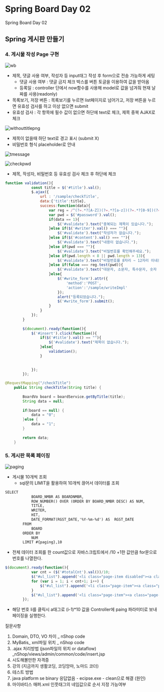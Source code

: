 # Spring Board Day 02

 Spring Board Day 02

## Spring 게시판 만들기

### 4. 게시물 작성 Page 구현

![wb](C:\Users\김민식\Documents\TIL\OJT\assets\wb.png)

- 제목, 댓글 사용 여부, 작성자 등 input태그 작성 후 form으로 전송 가능하게 세팅
  - 댓글 사용 여부 : 댓글 금지 체크 박스를 버튼 토글을 이용하여 값을 받아옴
  - 등록일 : controller 단에서 now함수를 사용해 model로 값을 넘겨줘 현재 날짜를 사용(readonly)
- 목록보기, 저장 버튼 : 목록보기를 누르면 list페이지로 넘어가고, 저장 버튼을 누르면 유효성 검사를 하고 이상 없으면 submit 
- 유효성 검사 : 각 항목에 필수 값이 없으면 하단에 text로 체크, 제목 중복 AJAX로 체크

![withouttitlepng](C:\Users\김민식\Documents\TIL\OJT\assets\withouttitlepng.png)

- 제목이 없을때 하단 text로 경고 표시 (submit X)
- 비밀번호 형식 placeholder로 안내

![tmessage](C:\Users\김민식\Documents\TIL\OJT\assets\tmessage.png)

![checkpwd](C:\Users\김민식\Documents\TIL\OJT\assets\checkpwd.png)

- 제목, 작성자, 비밀번호 등 유효성 검사 체크 후 하단에 체크

```javascript
function validation(){
			const title = $('#title').val();
			$.ajax({
				url : '/sample/checkTitle',
				data:{'title':title},
				success:function(data){
					var reg = /^(?=.*?[A-Z])(?=.*?[a-z])(?=.*?[0-9])(?=.*?[#?!@$%^&*-]).{8,}$/;
					var pwd = $('#password').val();
					if(data == 1){
						$('#validate').text("중복되는 제목이 있습니다.");
					}else if($('#writer').val() === ""){
						$('#validate').text("작성자가 없습니다.");
					}else if($('#content').val() === ""){
						$('#validate').text("내용이 없습니다.");
					}else if(pwd === ""){
						$('#validate').text("비밀번호를 확인해주세요.");
					}else if(pwd.length < 8 || pwd.length > 13){
						$('#validate').text("비밀번호를 8자리 ~ 12자리 이내로 입력해주세요.");
					}else if(false === reg.test(pwd)){
						$('#validate').text("대문자, 소문자, 특수문자, 숫자 4개를 포함해 8 ~ 12자로 비밀번호 생성");
					}else{
						$('#write_form').attr({
							'method':'POST',
							'action':'/sample/writeImpl'
						});
						alert("등록되었습니다.");
						$('#write_form').submit();
					}
				}
			});
		}
		
		$(document).ready(function(){
			$('#insert').click(function(){
				if($('#title').val() == ""){
					$('#validate').text("제목이 없습니다.");
				}else{
					validation();
				}
				
				
			});
		});
```

``` java
@RequestMapping("/checkTitle")
	public String checkTitle(String title) {
		
		BoardVo board = boardService.getByTitle(title);
		String data = null;
		
		if(board == null) {
			data = "0";
		}else {
			data = "1";
		}
		
		return data;
	}
```

### 5. 게시판 목록 페이징

![paging](C:\Users\김민식\Documents\TIL\OJT\assets\paging.png)

- 게시물 10개씩 조회
  - sql문의 LIMIT을 활용하여 10개씩 끊어서 데이터를 조회

```XML
SELECT
			BOARD_NMBR AS BOARDNMBR,
			ROW_NUMBER() OVER (ORDER BY BOARD_NMBR DESC) AS NUM,
			TITLE,
			WRITER,
			HIT,
			DATE_FORMAT(RGST_DATE,'%Y-%m-%d') AS  RGST_DATE
		FROM
			BOARD
		ORDER BY
			NUM
		LIMIT #{paging},10
```

- 전체 데이터 조회를 한 count값으로 자바스크립트에서 /10 +1한 값만큼 for문으로 번호를 나열한다.

```javascript
$(document).ready(function(){
			var cnt = ($('#totalCnt').val())/10;
			$("#ul_list").append('<li class="page-item disabled"><a class="page-link" href="#">Previous</a></li>');
			for (var i = 1; i < cnt+1; i++) {
				$("#ul_list").append('<li class="page-item"><a class="page-link" href="/sample?paging='+((i-1)*10)+'">'+i+'</a></li>');;
			}
			$("#ul_list").append('<li class="page-item"><a class="page-link" href="#">Next</a></li>');
		});
```

- 해당 번호 li를 클릭시 a태그로 (i-1)*10 값을 Controller에 paing 파라미터로 보내 페이징을 실행한다.

질문사항

1) Domain, DTO, VO 차이 _ nShop code
2) MyBatis_ xml파일 위치 _ nShop code
3) .ajax 처리방법 (json파일의 위치 or dataflow)  _nShop/views/admin/common/code/insert.jsp 
4) 시도해볼만한 자격증
5) 강의 (지금까지 생활코딩, 코딩앙마, 노마드 코더)
6) 테스트 방법
7) java platform se binary 응답없음 - ecipse.exe - clean으로 해결 (원인)
8) 마이바티스 매퍼.xml 인풋태그의 네임값으로 순서 지정 가능여부

